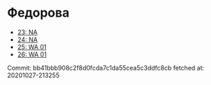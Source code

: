 # Федорова
- [23: NA](23.md)
- [24: NA](24.md)
- [25: WA 01](25.md)
- [26: WA 01](26.md)

Commit: bb41bbb908c2f8d0fcda7c1da55cea5c3ddfc8cb
 fetched at: 20201027-213255
